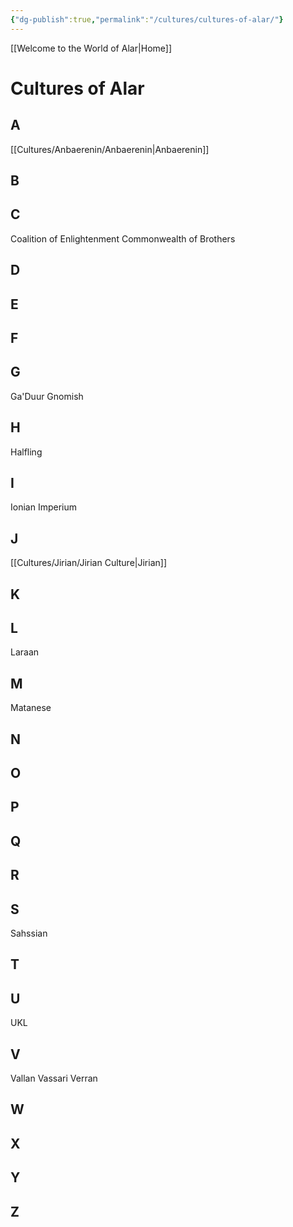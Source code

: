 ```yaml
---
{"dg-publish":true,"permalink":"/cultures/cultures-of-alar/"}
---
```


[[Welcome to the World of Alar\|Home]]

# Cultures of Alar

## A
[[Cultures/Anbaerenin/Anbaerenin\|Anbaerenin]] 
## B

## C
Coalition of Enlightenment
Commonwealth of Brothers
## D

## E

## F

## G
Ga'Duur
Gnomish
## H
Halfling
## I
Ionian
Imperium
## J
[[Cultures/Jirian/Jirian Culture\|Jirian]]
## K

## L
Laraan
## M
Matanese
## N

## O

## P

## Q

## R

## S
Sahssian
## T

## U
UKL
## V
Vallan
Vassari
Verran
## W

## X

## Y

## Z

